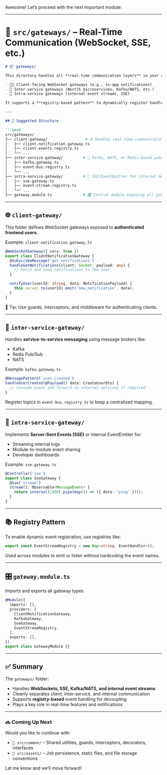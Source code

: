 Awesome! Let’s proceed with the next important module:

---

# 📁 `src/gateways/` – Real-Time Communication (WebSocket, SSE, etc.)

```markdown
# 📦 gateways/

This directory handles all **real-time communication layers** in your application. This includes:

- 🧑‍💻 Client-facing WebSocket gateways (e.g., in-app notifications)
- 🔄 Inter-service gateways (NestJS microservices, Kafka/NATS, etc.)
- 🔁 Intra-service gateways (internal event streams, SSE)

It supports a **registry-based pattern** to dynamically register handlers, providing strong decoupling and extensibility.

---

## 📂 Suggested Structure

```bash
src/gateways/
├── client-gateway/                 # 🌐 Handles real-time communication with frontend
│   ├── client-notification.gateway.ts
│   ├── client-events.registry.ts
│   └── ...
├── inter-service-gateway/         # 🔄 Kafka, NATS, or Redis-based pub/sub between services
│   ├── kafka.gateway.ts
│   ├── event-bus.registry.ts
│   └── ...
├── intra-service-gateway/         # 🔁 SSE/EventEmitter for internal module-to-module streams
│   ├── sse.gateway.ts
│   ├── event-stream.registry.ts
│   └── ...
├── gateway.module.ts              # 🎛️ Central module exposing all gateway types
```

---

## 🌐 `client-gateway/`

This folder defines WebSocket gateways exposed to **authenticated frontend users**.

Example: `client-notification.gateway.ts`

```ts
@WebSocketGateway({ cors: true })
export class ClientNotificationGateway {
  @SubscribeMessage('get_notifications')
  handleGetNotifications(client: Socket, payload: any) {
    // Fetch and send notifications to the user
  }

  notifyUser(userId: string, data: NotificationPayload) {
    this.server.to(userId).emit('new_notification', data);
  }
}
```

🧠 Tip: Use guards, interceptors, and middleware for authenticating clients.

---

## 🔄 `inter-service-gateway/`

Handles **service-to-service messaging** using message brokers like:

- Kafka
- Redis Pub/Sub
- NATS

Example: `kafka.gateway.ts`

```ts
@MessagePattern('user.created')
handleUserCreated(@Payload() data: CreateUserDto) {
  // Consume event and forward to internal services if required
}
```

Register topics in `event-bus.registry.ts` to keep a centralized mapping.

---

## 🔁 `intra-service-gateway/`

Implements **Server-Sent Events (SSE)** or internal EventEmitter for:

- Streaming internal logs
- Module-to-module event sharing
- Developer dashboards

Example: `sse.gateway.ts`

```ts
@Controller('sse')
export class SseGateway {
  @Sse('stream')
  stream(): Observable<MessageEvent> {
    return interval(1000).pipe(map(() => ({ data: 'ping' })));
  }
}
```

---

## 📚 Registry Pattern

To enable dynamic event registration, use registries like:

```ts
export const EventStreamRegistry = new Map<string, EventHandler>();
```

Used across modules to emit or listen without hardcoding the event names.

---

## 🎛️ `gateway.module.ts`

Imports and exports all gateway types.

```ts
@Module({
  imports: [],
  providers: [
    ClientNotificationGateway,
    KafkaGateway,
    SseGateway,
    EventStreamRegistry,
  ],
  exports: [],
})
export class GatewayModule {}
```

---

## ✅ Summary

The `gateways/` folder:

- Handles **WebSockets, SSE, Kafka/NATS, and internal event streams**
- Cleanly separates client, inter-service, and internal communication
- Supports **registry-based** event handling for decoupling
- Plays a key role in real-time features and notifications

---

### 🔜 Coming Up Next

Would you like to continue with:

- `📁 src/common/` – Shared utilities, guards, interceptors, decorators, interfaces
- `📁 src/assets/` – Job persistence, static files, and file storage conventions

Let me know and we’ll move forward!
